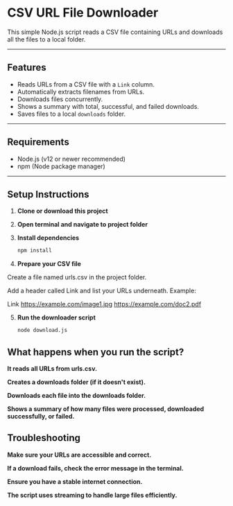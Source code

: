 # CSV URL File Downloader

This simple Node.js script reads a CSV file containing URLs and downloads all the files to a local folder.

---

## Features

- Reads URLs from a CSV file with a `Link` column.
- Automatically extracts filenames from URLs.
- Downloads files concurrently.
- Shows a summary with total, successful, and failed downloads.
- Saves files to a local `downloads` folder.

---

## Requirements

- Node.js (v12 or newer recommended)
- npm (Node package manager)

---

## Setup Instructions

1. **Clone or download this project**

2. **Open terminal and navigate to project folder**

3. **Install dependencies**

   ```bash
   npm install

   
4. **Prepare your CSV file**


Create a file named urls.csv in the project folder.

Add a header called Link and list your URLs underneath. Example:

Link
https://example.com/image1.jpg
https://example.com/doc2.pdf

5. **Run the downloader script**

   ```bash
   node download.js


## What happens when you run the script?

**It reads all URLs from urls.csv.**

**Creates a downloads folder (if it doesn't exist).**

**Downloads each file into the downloads folder.**

**Shows a summary of how many files were processed, downloaded successfully, or failed.**

## Troubleshooting

**Make sure your URLs are accessible and correct.**

**If a download fails, check the error message in the terminal.**

**Ensure you have a stable internet connection.**

**The script uses streaming to handle large files efficiently.**



